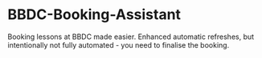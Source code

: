 # BBDC-Booking-Assistant
Booking lessons at BBDC made easier. Enhanced automatic refreshes, but intentionally not fully automated - you need to finalise the booking.
